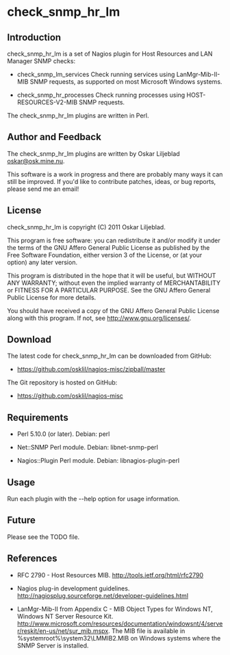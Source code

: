 check_snmp_hr_lm
================

Introduction
------------

check_snmp_hr_lm is a set of Nagios plugin for Host Resources and LAN
Manager SNMP checks:

 * check_snmp_lm_services
   Check running services using LanMgr-Mib-II-MIB SNMP requests, as
   supported on most Microsoft Windows systems.

 * check_snmp_hr_processes
   Check running processes using HOST-RESOURCES-V2-MIB SNMP requests.

The check_snmp_hr_lm plugins are written in Perl.

Author and Feedback
-------------------

The check_snmp_hr_lm plugins are written by Oskar Liljeblad <oskar@osk.mine.nu>.

This software is a work in progress and there are probably many ways it can
still be improved. If you'd like to contribute patches, ideas, or bug
reports, please send me an email!

License
-------

check_snmp_hr_lm is copyright (C) 2011 Oskar Liljeblad.

This program is free software: you can redistribute it and/or modify
it under the terms of the GNU Affero General Public License as
published by the Free Software Foundation, either version 3 of the
License, or (at your option) any later version.

This program is distributed in the hope that it will be useful,
but WITHOUT ANY WARRANTY; without even the implied warranty of
MERCHANTABILITY or FITNESS FOR A PARTICULAR PURPOSE.  See the
GNU Affero General Public License for more details.

You should have received a copy of the GNU Affero General Public License
along with this program.  If not, see <http://www.gnu.org/licenses/>.

Download
--------

The latest code for check_snmp_hr_lm can be downloaded from GitHub:

 * <https://github.com/osklil/nagios-misc/zipball/master>

The Git repository is hosted on GitHub:

 * <https://github.com/osklil/nagios-misc>

Requirements
------------

 * Perl 5.10.0 (or later).
   Debian: perl

 * Net::SNMP Perl module.
   Debian: libnet-snmp-perl

 * Nagios::Plugin Perl module.
   Debian: libnagios-plugin-perl

Usage
-----

Run each plugin with the --help option for usage information.

Future
------

Please see the TODO file.

References
----------

 * RFC 2790 - Host Resources MIB.
   <http://tools.ietf.org/html/rfc2790>

 * Nagios plug-in development guidelines.
   <http://nagiosplug.sourceforge.net/developer-guidelines.html>

 * LanMgr-Mib-II from Appendix C - MIB Object Types for Windows NT, Windows NT Server Resource Kit.
   <http://www.microsoft.com/resources/documentation/windowsnt/4/server/reskit/en-us/net/sur_mib.mspx>.
   The MIB file is available in %systemroot%\system32\LMMIB2.MIB on Windows systems where the SNMP
   Server is installed.
